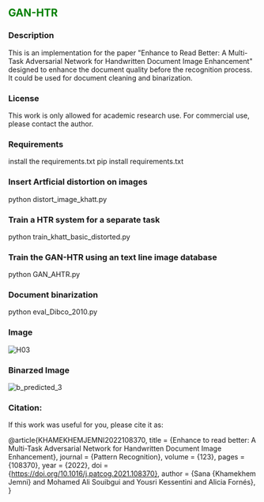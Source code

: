  
##  <font color="green">  GAN-HTR </font>
### Description
This is an implementation for the paper "Enhance to Read Better: A Multi-Task Adversarial Network for Handwritten Document Image Enhancement" designed to enhance the document quality before the recognition process. It could be used for document cleaning and binarization. 


### License
This work is only allowed for academic research use. For commercial use, please contact the author.

### Requirements

install the requirements.txt
pip install  requirements.txt

### Insert Artficial distortion on images

python distort_image_khatt.py

###  Train a HTR system for a separate task

python train_khatt_basic_distorted.py

###  Train the GAN-HTR using an text line image database

python GAN_AHTR.py

###  Document binarization

python eval_Dibco_2010.py

###  Image

![H03](https://user-images.githubusercontent.com/15616524/148749752-88e0661f-4356-45f5-b1b1-bc34cd872164.png)

###  Binarzed Image

![b_predicted_3](https://user-images.githubusercontent.com/15616524/148748926-a264adbd-ea5b-4470-b9a2-349318368a80.png)


###  Citation:

If this work was useful for you, please cite it as:

@article{KHAMEKHEMJEMNI2022108370,
title = {Enhance to read better: A Multi-Task Adversarial Network for Handwritten Document Image Enhancement},
journal = {Pattern Recognition},
volume = {123},
pages = {108370},
year = {2022},
doi = {https://doi.org/10.1016/j.patcog.2021.108370},
author = {Sana {Khamekhem Jemni} and Mohamed Ali Souibgui and Yousri Kessentini and Alicia Fornés},
}
  
  

